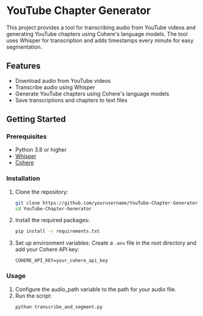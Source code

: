 # YouTube Chapter Generator

This project provides a tool for transcribing audio from YouTube videos and generating YouTube chapters using Cohere's language models. The tool uses Whisper for transcription and adds timestamps every minute for easy segmentation.

## Features

- Download audio from YouTube videos
- Transcribe audio using Whisper
- Generate YouTube chapters using Cohere's language models
- Save transcriptions and chapters to text files

## Getting Started

### Prerequisites

- Python 3.8 or higher
- [Whisper](https://github.com/openai/whisper)
- [Cohere](https://cohere.ai)

### Installation

1. Clone the repository:
    ```sh
    git clone https://github.com/yourusername/YouTube-Chapter-Generator.git
    cd YouTube-Chapter-Generator
    ```

2. Install the required packages:
    ```sh
    pip install -r requirements.txt
    ```

3. Set up environment variables:
    Create a `.env` file in the root directory and add your Cohere API key:
    ```
    COHERE_API_KEY=your_cohere_api_key
    ```

### Usage

1. Configure the audio_path variable to the path for your audio file.
2. Run the script:
    ```sh
    python transcribe_and_segment.py
    ```

